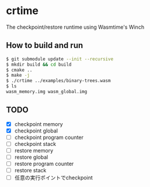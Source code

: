 # crtime
The checkpoint/restore runtime using Wasmtime's Winch

## How to build and run
```bash
$ git submodule update --init --recursive
$ mkdir build && cd build
$ cmake ..
$ make -j
$ ./crtime ../examples/binary-trees.wasm
$ ls
wasm_memory.img wasm_global.img
```

## TODO
- [x] checkpoint memory
- [x] checkpoint global
- [ ] checkpoint program counter
- [ ] checkpoint stack
- [ ] restore memory
- [ ] restore global
- [ ] restore program counter
- [ ] restore stack
- [ ] 任意の実行ポイントでcheckpoint
